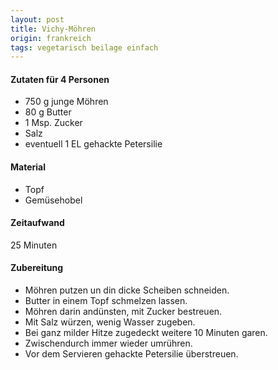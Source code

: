 ```yaml
---
layout: post
title: Vichy-Möhren
origin: frankreich
tags: vegetarisch beilage einfach
---
```

#### Zutaten für 4 Personen
* 750 g junge Möhren 
* 80 g Butter 
* 1 Msp. Zucker 
* Salz 
* eventuell 1 EL gehackte Petersilie 

#### Material
* Topf 
* Gemüsehobel  

#### Zeitaufwand
25 Minuten

#### Zubereitung
* Möhren putzen un din dicke Scheiben schneiden. 
* Butter in einem Topf schmelzen lassen.
* Möhren darin andünsten, mit Zucker bestreuen. 
* Mit Salz würzen, wenig Wasser zugeben.
* Bei ganz milder Hitze zugedeckt weitere 10 Minuten garen. 
* Zwischendurch immer wieder umrühren. 
* Vor dem Servieren gehackte Petersilie überstreuen. 
